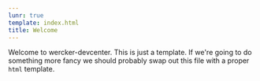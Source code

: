 ```yaml
---
lunr: true
template: index.html
title: Welcome
---
```


Welcome to wercker-devcenter.
This is just a template. If we're going to do something more fancy
we should probably swap out this file with a proper `html` template.
